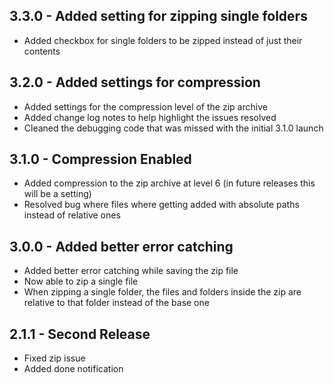 ## 3.3.0 - Added setting for zipping single folders
* Added checkbox for single folders to be zipped instead of just their contents

## 3.2.0 - Added settings for compression
* Added settings for the compression level of the zip archive
* Added change log notes to help highlight the issues resolved
* Cleaned the debugging code that was missed with the initial 3.1.0 launch

## 3.1.0 - Compression Enabled
* Added compression to the zip archive at level 6 (in future releases this will be a setting)
* Resolved bug where files where getting added with absolute paths instead of relative ones

## 3.0.0 - Added better error catching
* Added better error catching while saving the zip file
* Now able to zip a single file
* When zipping a single folder, the files and folders inside the zip are relative to that folder instead of the base one

## 2.1.1 - Second Release
* Fixed zip issue
* Added done notification
